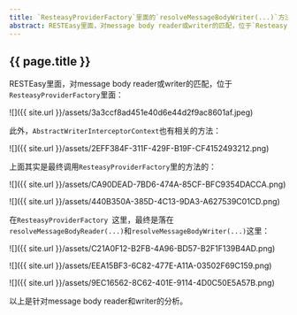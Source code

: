 ```yaml
---
title: `ResteasyProviderFactory`里面的`resolveMessageBodyWriter(...)`方法
abstract: RESTEasy里面，对message body reader或writer的匹配，位于`ResteasyProviderFactory`里面。
---
```


## {{ page.title }}

RESTEasy里面，对message body reader或writer的匹配，位于`ResteasyProviderFactory`里面：

![]({{ site.url }}/assets/3a3ccf8ad451e40d6e44d2f9ac8601af.jpeg)

此外，`AbstractWriterInterceptorContext`也有相关的方法：

![]({{ site.url }}/assets/2EFF384F-311F-429F-B19F-CF4152493212.png)

上面其实是最终调用`ResteasyProviderFactory`里的方法的：

![]({{ site.url }}/assets/CA90DEAD-7BD6-474A-85CF-BFC9354DACCA.png)

![]({{ site.url }}/assets/440B350A-385D-4C13-9DA3-A627539C01CD.png)

在`ResteasyProviderFactory `这里，最终是落在`resolveMessageBodyReader(...)`和`resolveMessageBodyWriter(...)`这里：

![]({{ site.url }}/assets/C21A0F12-B2FB-4A96-BD57-B2F1F139B4AD.png)

![]({{ site.url }}/assets/EEA15BF3-6C82-477E-A11A-03502F69C159.png)

![]({{ site.url }}/assets/9EC16562-8C62-401E-9114-4D0C50E5A57B.png)

以上是针对message body reader和writer的分析。



